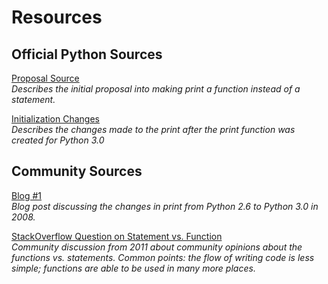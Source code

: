 Resources
==========

Official Python Sources
--------------------------
<a href="http://www.python.org/dev/peps/pep-3105/">Proposal Source</a>
<br>*Describes the initial proposal into making print a function instead of a statement.*

<a href="http://docs.python.org/3.0/whatsnew/3.0.html">Initialization Changes</a>
<br>*Describes the changes made to the print after the print function was created for Python 3.0*

Community Sources
--------------------
<a href="http://www.harshj.com/2008/12/09/the-new-print-function-in-python-3/">Blog #1</a>
<br>*Blog post discussing the changes in print from Python 2.6 to Python 3.0 in 2008.*

<a href="http://stackoverflow.com/questions/6239887/the-new-print-function-in-python-3-x">StackOverflow Question on Statement vs. Function</a>
<br>*Community discussion from 2011 about community opinions about the functions vs. statements. Common points: the flow of writing code is less simple; functions are able to be used in many more places.*
